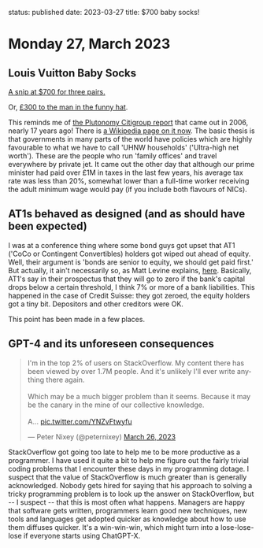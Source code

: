 status: published
date: 2023-03-27
title: $700 baby socks!

# Monday 27, March 2023

## Louis Vuitton Baby Socks

[A snip at $700 for three pairs.](https://www.reddit.com/r/LateStageCapitalism/comments/11y1u7v/3_pairs_of_louis_vuitton_baby_socks_for_700/?utm_source=share&utm_medium=web2x&context=3)

Or, [£300 to the man in the funny hat](https://uk.louisvuitton.com/eng-gb/products/3-socks-set-s00-nvprod4170046v/GI024D).

This reminds me of [the Plutonomy Citigroup report](https://delong.typepad.com/plutonomy-1.pdf) that came out in 2006, 
nearly 17 years ago! There is [a Wikipedia page on it now](https://en.wikipedia.org/wiki/Plutonomy). 
The basic thesis is that governments in many parts of the world have policies which are highly favourable to 
what we have to call 'UHNW households' ('Ultra-high net worth'). These are the people who run 'family offices'
and travel everywhere by private jet.
It came out the other day that although our prime minister had paid over &pound;1M in taxes in the last few years, 
his average tax rate was less than 20%, somewhat lower than a full-time worker receiving the adult minimum wage would pay
(if you include both flavours of NICs).

## AT1s behaved as designed (and as should have been expected)

I was at a conference thing where some bond guys got upset that
AT1 ('CoCo or Contingent Convertibles) holders got wiped out ahead of equity.
Well, their argument is 'bonds are senior to equity, we should get paid first.'
But actually, it ain't necessarily so, as Matt Levine explains, [here](https://www.bloomberg.com/opinion/articles/2023-03-20/ubs-got-credit-suisse-for-almost-nothing?leadSource=uverify%20wall). Basically, AT1's say in their prospectus that they will go to zero if
the bank's capital drops below a certain threshold, I think 7% or more of a bank liabilities.  This happened in the case of Credit Suisse: they got zeroed,
the equity holders got a tiny bit. Depositors and other creditors were OK.

This point has been made in a few places. 

## GPT-4 and its unforeseen consequences

<blockquote class="twitter-tweet"><p lang="en" dir="ltr">I&#39;m in the top 2% of users on StackOverflow. My content there has been viewed by over 1.7M people. And it&#39;s unlikely I&#39;ll ever write anything there again. <br><br>Which may be a much bigger problem than it seems. Because it may be the canary in the mine of our collective knowledge. <br><br>A… <a href="https://t.co/YNZvFtwyfu">pic.twitter.com/YNZvFtwyfu</a></p>&mdash; Peter Nixey (@peternixey) <a href="https://twitter.com/peternixey/status/1640002493630369792?ref_src=twsrc%5Etfw">March 26, 2023</a></blockquote> <script async src="https://platform.twitter.com/widgets.js" charset="utf-8"></script>

StackOverflow got going too late to help me to be more productive as a programmer.
I have used it quite a bit to help me figure out the fairly trivial coding problems that I encounter
these days in my programming dotage. 
I suspect that the value of StackOverflow is much greater than is generally acknowledged. 
Nobody gets hired for saying that his approach to solving a tricky programming problem is to look up
the answer on StackOverflow, but -- I suspect -- that this is most often what happens.
Managers are happy that software gets written, programmers learn good new techniques, 
new tools and languages get adopted quicker as knowledge about how to use them diffuses quicker.
It's a win-win-win, which might turn into a lose-lose-lose if everyone starts using ChatGPT-X.


